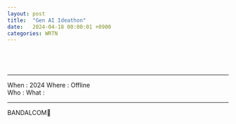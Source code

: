 ```yaml
---
layout: post
title:  "Gen AI Ideathon"
date:   2024-04-18 00:00:01 +0900
categories: WRTN
---
```


##  &nbsp;  

<!--
&nbsp; - space letter
img path = ~/bandalcom.github.io/posts_img/GitHub_Blog_Install/
img scale
small - width="40%" height="30%"
large - width="60%" height="40%"
-->
---  
  
When : 2024
Where : Offline  
Who : 
What : 

---

BANDALCOM🐻